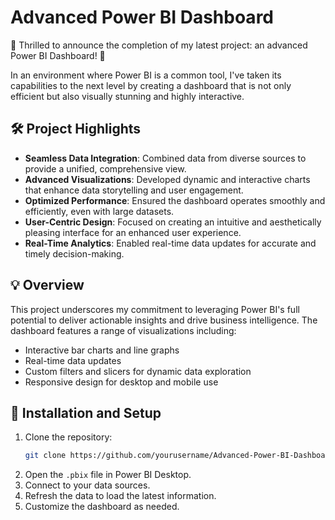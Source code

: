 # Advanced Power BI Dashboard

🚀 Thrilled to announce the completion of my latest project: an advanced Power BI Dashboard! 🎉

In an environment where Power BI is a common tool, I've taken its capabilities to the next level by creating a dashboard that is not only efficient but also visually stunning and highly interactive.

## 🛠️ Project Highlights

- **Seamless Data Integration**: Combined data from diverse sources to provide a unified, comprehensive view.
- **Advanced Visualizations**: Developed dynamic and interactive charts that enhance data storytelling and user engagement.
- **Optimized Performance**: Ensured the dashboard operates smoothly and efficiently, even with large datasets.
- **User-Centric Design**: Focused on creating an intuitive and aesthetically pleasing interface for an enhanced user experience.
- **Real-Time Analytics**: Enabled real-time data updates for accurate and timely decision-making.

## 💡 Overview

This project underscores my commitment to leveraging Power BI's full potential to deliver actionable insights and drive business intelligence. The dashboard features a range of visualizations including:

- Interactive bar charts and line graphs
- Real-time data updates
- Custom filters and slicers for dynamic data exploration
- Responsive design for desktop and mobile use

## 🔧 Installation and Setup

1. Clone the repository:
    ```sh
    git clone https://github.com/yourusername/Advanced-Power-BI-Dashboard.git
    ```
2. Open the `.pbix` file in Power BI Desktop.
3. Connect to your data sources.
4. Refresh the data to load the latest information.
5. Customize the dashboard as needed.
